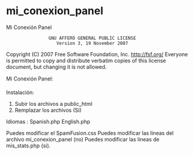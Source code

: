 mi_conexion_panel
=================

Mi Conexión Panel

                    GNU AFFERO GENERAL PUBLIC LICENSE
                       Version 3, 19 November 2007

 Copyright (C) 2007 Free Software Foundation, Inc. <http://fsf.org/>
 Everyone is permitted to copy and distribute verbatim copies
 of this license document, but changing it is not allowed.

Mi Conexión Panel:

Instalación:

1. Subir los archivos a public_html
2. Remplazar los archivos (Si)

Idiomas :
Spanish.php
English.php

Puedes modificar el SpamFusion.css
Puedes modificar las lineas del archivo mi_conexion_panel (no)
Puedes modificar las lineas de mis_stats.php (si).
